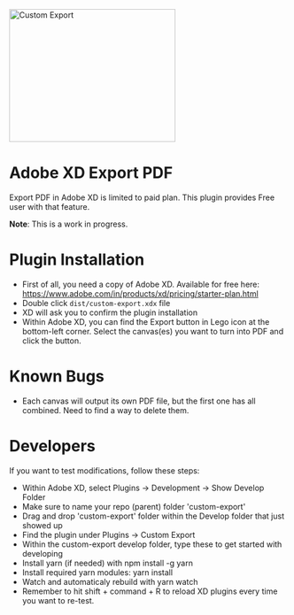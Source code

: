 <img width="300" height="240" src="https://raw.githubusercontent.com/chrometaphore/custom-export/master/32b4e7d2e0b1992e09f8fc5cca71da25.png" alt="Custom Export" />

# Adobe XD Export PDF

Export PDF in Adobe XD is limited to paid plan. This plugin provides Free user with that feature.

**Note**: This is a work in progress.

# Plugin Installation
- First of all, you need a copy of Adobe XD. Available for free here: https://www.adobe.com/in/products/xd/pricing/starter-plan.html
- Double click `dist/custom-export.xdx` file
- XD will ask you to confirm the plugin installation
- Within Adobe XD, you can find the Export button in Lego icon at the bottom-left corner. Select the canvas(es) you want to turn into PDF and click the button.

# Known Bugs

- Each canvas will output its own PDF file, but the first one has all combined. Need to find a way to delete them.

# Developers

If you want to test modifications, follow these steps:

- Within Adobe XD, select Plugins -> Development -> Show Develop Folder
- Make sure to name your repo (parent) folder 'custom-export'
- Drag and drop 'custom-export' folder within the Develop folder that just showed up
- Find the plugin under Plugins -> Custom Export
- Within the custom-export develop folder, type these to get started with developing
- Install yarn (if needed) with
    npm install -g yarn
- Install required yarn modules:
    yarn install
- Watch and automaticaly rebuild with
    yarn watch
- Remember to hit shift + command + R to reload XD plugins every time you want to re-test.

